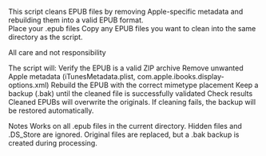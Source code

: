 This script cleans EPUB files by removing Apple-specific metadata and rebuilding them into a valid EPUB format.  
Place your .epub files
Copy any EPUB files you want to clean into the same directory as the script.

All care and not responsibility 

The script will:
Verify the EPUB is a valid ZIP archive
Remove unwanted Apple metadata (iTunesMetadata.plist, com.apple.ibooks.display-options.xml)
Rebuild the EPUB with the correct mimetype placement
Keep a backup (.bak) until the cleaned file is successfully validated
Check results
Cleaned EPUBs will overwrite the originals.
If cleaning fails, the backup will be restored automatically.

Notes
Works on all .epub files in the current directory.
Hidden files and .DS_Store are ignored.
Original files are replaced, but a .bak backup is created during processing.
